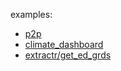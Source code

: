 examples:
* [p2p](https://github.com/marinebon/p2p/blob/master/_site_template.Rmd)
* [climate_dashboard](https://github.com/noaa-onms/climate-dashboard/blob/main/scripts/get_data.R)
* [extractr/get_ed_grds](https://github.com/marinebon/extractr/blob/main/R/read.R)
